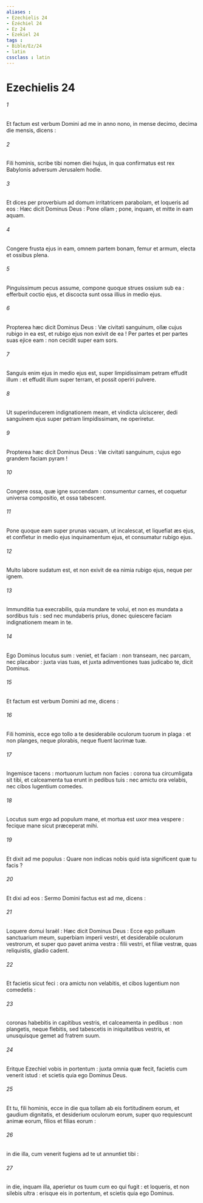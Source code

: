 ```yaml
---
aliases : 
- Ezechielis 24
- Ézéchiel 24
- Ez 24
- Ezekiel 24
tags : 
- Bible/Ez/24
- latin
cssclass : latin
---
```


# Ezechielis 24

###### 1
Et factum est verbum Domini ad me in anno nono, in mense decimo, decima die mensis, dicens :
###### 2
Fili hominis, scribe tibi nomen diei hujus, in qua confirmatus est rex Babylonis adversum Jerusalem hodie.
###### 3
Et dices per proverbium ad domum irritatricem parabolam, et loqueris ad eos : Hæc dicit Dominus Deus : Pone ollam ; pone, inquam, et mitte in eam aquam.
###### 4
Congere frusta ejus in eam, omnem partem bonam, femur et armum, electa et ossibus plena.
###### 5
Pinguissimum pecus assume, compone quoque strues ossium sub ea : efferbuit coctio ejus, et discocta sunt ossa illius in medio ejus.
###### 6
Propterea hæc dicit Dominus Deus : Væ civitati sanguinum, ollæ cujus rubigo in ea est, et rubigo ejus non exivit de ea ! Per partes et per partes suas ejice eam : non cecidit super eam sors.
###### 7
Sanguis enim ejus in medio ejus est, super limpidissimam petram effudit illum : et effudit illum super terram, et possit operiri pulvere.
###### 8
Ut superinducerem indignationem meam, et vindicta ulciscerer, dedi sanguinem ejus super petram limpidissimam, ne operiretur.
###### 9
Propterea hæc dicit Dominus Deus : Væ civitati sanguinum, cujus ego grandem faciam pyram !
###### 10
Congere ossa, quæ igne succendam : consumentur carnes, et coquetur universa compositio, et ossa tabescent.
###### 11
Pone quoque eam super prunas vacuam, ut incalescat, et liquefiat æs ejus, et confletur in medio ejus inquinamentum ejus, et consumatur rubigo ejus.
###### 12
Multo labore sudatum est, et non exivit de ea nimia rubigo ejus, neque per ignem.
###### 13
Immunditia tua execrabilis, quia mundare te volui, et non es mundata a sordibus tuis : sed nec mundaberis prius, donec quiescere faciam indignationem meam in te.
###### 14
Ego Dominus locutus sum : veniet, et faciam : non transeam, nec parcam, nec placabor : juxta vias tuas, et juxta adinventiones tuas judicabo te, dicit Dominus.
###### 15
Et factum est verbum Domini ad me, dicens :
###### 16
Fili hominis, ecce ego tollo a te desiderabile oculorum tuorum in plaga : et non planges, neque plorabis, neque fluent lacrimæ tuæ.
###### 17
Ingemisce tacens : mortuorum luctum non facies : corona tua circumligata sit tibi, et calceamenta tua erunt in pedibus tuis : nec amictu ora velabis, nec cibos lugentium comedes.
###### 18
Locutus sum ergo ad populum mane, et mortua est uxor mea vespere : fecique mane sicut præceperat mihi.
###### 19
Et dixit ad me populus : Quare non indicas nobis quid ista significent quæ tu facis ?
###### 20
Et dixi ad eos : Sermo Domini factus est ad me, dicens :
###### 21
Loquere domui Israël : Hæc dicit Dominus Deus : Ecce ego polluam sanctuarium meum, superbiam imperii vestri, et desiderabile oculorum vestrorum, et super quo pavet anima vestra : filii vestri, et filiæ vestræ, quas reliquistis, gladio cadent.
###### 22
Et facietis sicut feci : ora amictu non velabitis, et cibos lugentium non comedetis :
###### 23
coronas habebitis in capitibus vestris, et calceamenta in pedibus : non plangetis, neque flebitis, sed tabescetis in iniquitatibus vestris, et unusquisque gemet ad fratrem suum.
###### 24
Eritque Ezechiel vobis in portentum : juxta omnia quæ fecit, facietis cum venerit istud : et scietis quia ego Dominus Deus.
###### 25
Et tu, fili hominis, ecce in die qua tollam ab eis fortitudinem eorum, et gaudium dignitatis, et desiderium oculorum eorum, super quo requiescunt animæ eorum, filios et filias eorum :
###### 26
in die illa, cum venerit fugiens ad te ut annuntiet tibi :
###### 27
in die, inquam illa, aperietur os tuum cum eo qui fugit : et loqueris, et non silebis ultra : erisque eis in portentum, et scietis quia ego Dominus.

